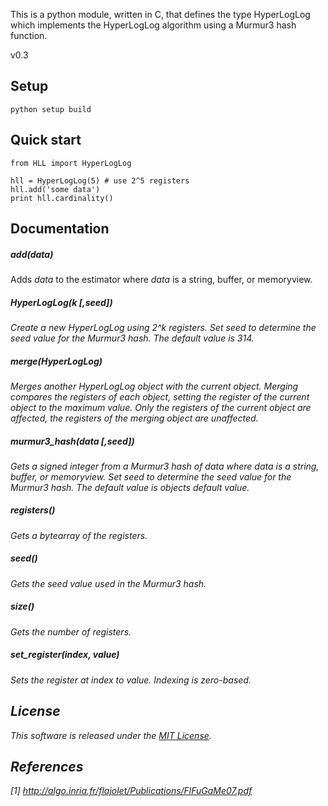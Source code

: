 This is a python module, written in C, that defines the type HyperLogLog
which implements the HyperLogLog algorithm using a Murmur3 hash function.

v0.3

## Setup

    python setup build

## Quick start

    from HLL import HyperLogLog
    
    hll = HyperLogLog(5) # use 2^5 registers
    hll.add('some data')
    print hll.cardinality()
    
## Documentation

##### add(<i>data</i>)

Adds <i>data</i> to the estimator where <i>data</i> is a string, buffer, or memoryview.

##### HyperLogLog(<i>k [,seed])

Create a new HyperLogLog using 2^<i>k</i> registers. Set <i>seed</i> to determine the seed
value for the Murmur3 hash. The default value is 314.

##### merge(<i>HyperLogLog</i>)

Merges another HyperLogLog object with the current object. Merging compares the registers
of each object, setting the register of the current object to the maximum value. Only
the registers of the current object are affected, the registers of the merging object
are unaffected.

##### murmur3_hash(<i>data [,seed]</i>)

Gets a signed integer from a Murmur3 hash of <i>data</i> where <i>data</i> is a 
string, buffer, or memoryview. Set <i>seed</i> to determine the seed
value for the Murmur3 hash. The default value is objects default value.

##### registers()

Gets a bytearray of the registers.

##### seed()

Gets the seed value used in the Murmur3 hash.

##### size()

Gets the number of registers.

##### set_register(<i>index, value</i>)

Sets the register at <i>index</i> to <i>value</i>. Indexing is zero-based.
    
## License

This software is released under the [MIT License](https://gist.github.com/ascv/5123769).

## References

[1] http://algo.inria.fr/flajolet/Publications/FlFuGaMe07.pdf
